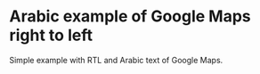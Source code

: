 # Arabic example of Google Maps right to left 

Simple example with RTL and Arabic text of Google Maps.



